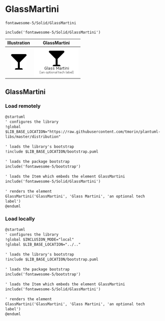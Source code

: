 # GlassMartini


```text
fontawesome-5/Solid/GlassMartini
```

```text
include('fontawesome-5/Solid/GlassMartini')
```



| Illustration | GlassMartini |
| :---: | :---: |
| ![illustration for Illustration](../../fontawesome-5/Solid/GlassMartini.png) | ![illustration for GlassMartini](../../fontawesome-5/Solid/GlassMartini.Local.png) |




## GlassMartini

### Load remotely
```plantuml
@startuml
' configures the library
!global $LIB_BASE_LOCATION="https://raw.githubusercontent.com/tmorin/plantuml-libs/master/distribution"

' loads the library's bootstrap
!include $LIB_BASE_LOCATION/bootstrap.puml

' loads the package bootstrap
include('fontawesome-5/bootstrap')

' loads the Item which embeds the element GlassMartini
include('fontawesome-5/Solid/GlassMartini')

' renders the element
GlassMartini('GlassMartini', 'Glass Martini', 'an optional tech label')
@enduml
```

### Load locally
```plantuml
@startuml
' configures the library
!global $INCLUSION_MODE="local"
!global $LIB_BASE_LOCATION="../.."

' loads the library's bootstrap
!include $LIB_BASE_LOCATION/bootstrap.puml

' loads the package bootstrap
include('fontawesome-5/bootstrap')

' loads the Item which embeds the element GlassMartini
include('fontawesome-5/Solid/GlassMartini')

' renders the element
GlassMartini('GlassMartini', 'Glass Martini', 'an optional tech label')
@enduml
```

